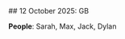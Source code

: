 <link rel="stylesheet" href="styles.css">
## 12 October 2025: GB

**People**: Sarah, Max, Jack, Dylan

